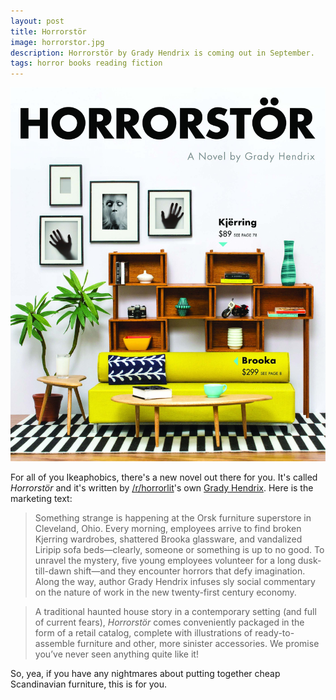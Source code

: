 ```yaml
---
layout: post
title: Horrorstör
image: horrorstor.jpg
description: Horrorstör by Grady Hendrix is coming out in September.
tags: horror books reading fiction
---
```


![Horrorstör cover](/public/img/posts/horrorstor.jpg)

For all of you Ikeaphobics, there's a new novel out there for you. It's called
*Horrorstör* and it's written by
[/r/horrorlit](http://reddit.com/r/horrorlit)'s own [Grady
Hendrix](http://www.gradyhendrix.com/). Here is the marketing text:

> Something strange is happening at the Orsk furniture superstore in Cleveland,
> Ohio. Every morning, employees arrive to find broken Kjerring wardrobes,
> shattered Brooka glassware, and vandalized Liripip sofa beds—clearly, someone
> or something is up to no good. To unravel the mystery, five young employees
> volunteer for a long dusk-till-dawn shift—and they encounter horrors that
> defy imagination. Along the way, author Grady Hendrix infuses sly social
> commentary on the nature of work in the new twenty-first century economy.

> A traditional haunted house story in a contemporary setting (and full of
> current fears), *Horrorstör* comes conveniently packaged in the form of a
> retail catalog, complete with illustrations of ready-to-assemble furniture
> and other, more sinister accessories. We promise you’ve never seen anything
> quite like it!

So, yea, if you have any nightmares about putting together cheap Scandinavian
furniture, this is for you.
